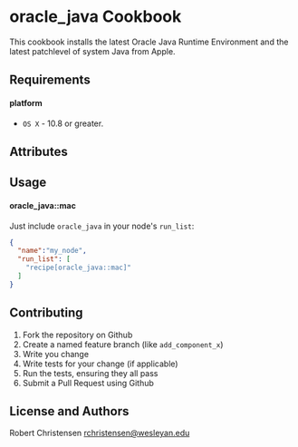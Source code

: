 oracle_java Cookbook
====================
This cookbook installs the latest Oracle Java Runtime Environment and the latest patchlevel of system Java from Apple.

Requirements
------------
#### platform
- `OS X` - 10.8 or greater.

Attributes
----------

Usage
-----
#### oracle_java::mac

Just include `oracle_java` in your node's `run_list`:

```json
{
  "name":"my_node",
  "run_list": [
    "recipe[oracle_java::mac]"
  ]
}
```

Contributing
------------

1. Fork the repository on Github
2. Create a named feature branch (like `add_component_x`)
3. Write you change
4. Write tests for your change (if applicable)
5. Run the tests, ensuring they all pass
6. Submit a Pull Request using Github

License and Authors
-------------------
Robert Christensen <rchristensen@wesleyan.edu>